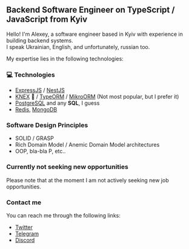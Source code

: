 
## Backend Software Engineer on TypeScript / JavaScript from Kyiv

Hello! I'm Alexey, a software engineer based in Kyiv with experience in building backend systems.<br>
I speak Ukrainian, English, and unfortunately, russian too.

My expertise lies in the following technologies:

### 💻 Technologies

- [ExpressJS](https://expressjs.com/) / [NestJS](https://nestjs.com/)
- [KNEX](https://knexjs.org/) 🙂 / [TypeORM](https://typeorm.io/) / [MikroORM](https://mikro-orm.io/) (Not most popular, but I prefer it) 
- [PostgreSQL](https://www.postgresql.org/) and any **SQL**, I guess
- [Redis](https://redis.io/), [MongoDB](https://www.mongodb.com/)


### Software Design Principles

- SOLID / GRASP
- Rich Domain Model / Anemic Domain Model architectures
- OOP, bla-bla P, etc..

### Currently not seeking new opportunities

Please note that at the moment I am not actively seeking new job opportunities. 

### Contact me

You can reach me through the following links:

- [Twitter](https://twitter.com/deitylamb)
- [Telegram](https://t.me/deitylamb)
- [Discord](https://discord.gg/Cymesy6cFD)
